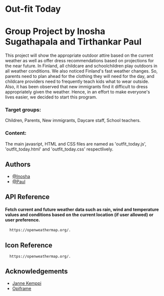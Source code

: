 # Out-fit Today

# Group Project by Inosha Sugathapala  and Tirthankar Paul 
This project will show the appropriate outdoor attire based on the current weather as well as offer dress recommendations based on projections for the near future. In Finland, all childcare and schoolchildren play outdoors in all weather conditions. We also noticed Finland's fast weather changes. So, parents need to plan ahead for the clothing they will need for the day, and childcare providers need to frequently teach kids what to wear outside. Also, it has been observed that new immigrants find it difficult to dress appropriately given the weather. Hence, in an effort to make everyone's lives easier, we decided to start this program.
### Target groups:
Children, Parents, New immigrants, Daycare staff, School teachers. 

### Content: 
The main javasript, HTML and CSS files are named as 'outfit_today.js', 'outfit_today.html' and 'outfit_today.css' respectlively. 

## Authors

- [@Inosha](https://github.com/Inoshas)
- [@Paul](https://github.com/TirthankarPaul)


## API Reference

#### Fetch current and future weather data such as rain, wind and temperature values and conditions based on the current location (if user allowed) or user preference.

```http
  https://openweathermap.org/.
```

## Icon Reference

```http
  https://openweathermap.org/.
```

## Acknowledgements

 - [Janne Kemppi](https://jannekemppi.wordpress.com/)
 - [Opiframe](https://opiframe.com/)
    
